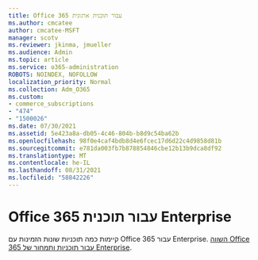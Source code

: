```yaml
---
title: Office 365 עבור תוכנית ארגונית
ms.author: cmcatee
author: cmcatee-MSFT
manager: scotv
ms.reviewer: jkinma, jmueller
ms.audience: Admin
ms.topic: article
ms.service: o365-administration
ROBOTS: NOINDEX, NOFOLLOW
localization_priority: Normal
ms.collection: Adm_O365
ms.custom:
- commerce_subscriptions
- "474"
- "1500026"
ms.date: 07/30/2021
ms.assetid: 5e423a8a-db05-4c46-804b-b8d9c54ba62b
ms.openlocfilehash: 98f0e4caf4bdb8d4e6fcec17d6d22c4d9858d81b
ms.sourcegitcommit: e781da003fb7b878854846cbe12b13b9dca8df92
ms.translationtype: MT
ms.contentlocale: he-IL
ms.lasthandoff: 08/31/2021
ms.locfileid: "58842226"
---
```

# <a name="office-365-for-enterprise-plan"></a>Office 365 עבור תוכנית Enterprise

קיימות כמה תוכניות שונות הזמינות עם Office 365 עבור Enterprise. [השווה Office 365 עבור תוכניות ותמחור של Enterprise](https://products.office.com/business/compare-more-office-365-for-business-plans).  
